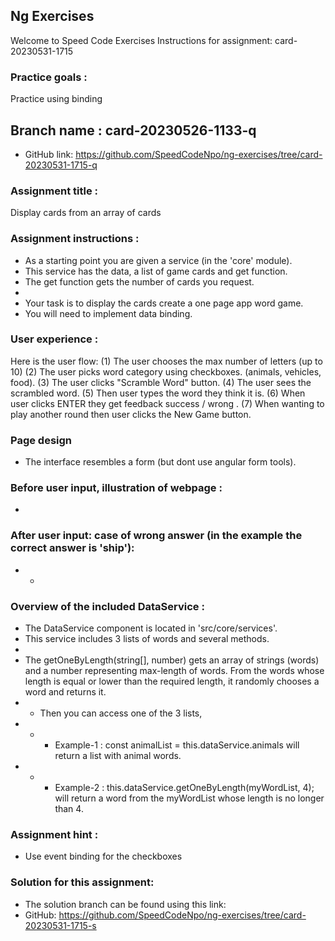 ## Ng Exercises
Welcome to Speed Code Exercises
Instructions for assignment:  card-20230531-1715

### Practice goals :
Practice using binding

## Branch name : card-20230526-1133-q
- GitHub link: https://github.com/SpeedCodeNpo/ng-exercises/tree/card-20230531-1715-q

### Assignment title :
Display cards from an array of cards

### Assignment instructions :
- As a starting point you are given a service (in the 'core' module).
- This service has the data, a list of game cards and get function.
- The get function gets the number of cards you request.
- 
- Your task is to display the cards create a one page app word game.
- You will need to implement data binding.

### User experience :
Here is the user flow:
(1) The user chooses the max number of letters (up to 10)
(2) The user picks word category using checkboxes.
       (animals, vehicles, food).
(3) The user clicks "Scramble Word" button.
(4) The user sees the scrambled word.
(5) Then user types the word they think it is.
(6) When user clicks ENTER they get feedback  success / wrong .
(7) When wanting to play another round then user clicks the New Game button.

### Page design
- The interface resembles a form (but dont use angular form tools).
### Before user input, illustration of webpage : 
-
### After user input: case of wrong answer (in the example the correct answer is 'ship'):
- - 

### Overview of the included DataService :
- The DataService component is located in 'src/core/services'.
- This service includes 3 lists of words and several methods.
- 
- The getOneByLength(string[], number) gets an array of strings (words) and a number representing max-length of words. From the words whose length is equal or lower than the required length, it  randomly chooses a word and returns it.
- - Then you can access one of the 3 lists, 
- - - Example-1 : const animalList = this.dataService.animals will return a list with animal words.
- - - Example-2 : this.dataService.getOneByLength(myWordList, 4); will return a word from the myWordList whose length is no longer than 4.

### Assignment hint :
- Use event binding for the checkboxes

### Solution for this assignment:
- The solution branch can be found using this link:
- GitHub:  https://github.com/SpeedCodeNpo/ng-exercises/tree/card-20230531-1715-s

